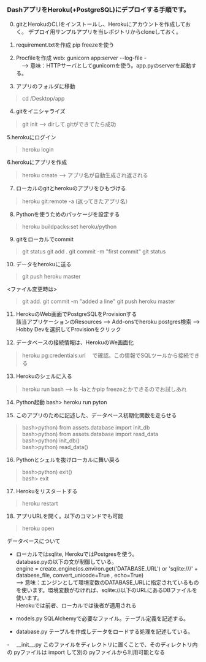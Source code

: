 ### DashアプリをHeroku(+PostgreSQL)にデプロイする手順です。

0. gitとHerokuのCLIをインストールし、Herokuにアカウントを作成しておく。
   デプロイ用サンプルアプリを当レポジトリからcloneしておく。
   
1. requirement.txtを作成
  pip freezeを使う

2. Procfileを作成
  web: gunicorn app:server --log-file -<br>
　--> 意味：HTTPサーバとしてgunicornを使う。app.pyのserverを起動する。

3. アプリのフォルダに移動
  >cd /Desktop/app

4. gitをイニシャライズ
  >git init
  --> dirして.gitができてたら成功

5.herokuにログイン
  >heroku login

6.herokuにアプリを作成
  >heroku create
  --> アプリ名が自動生成され返される

7. ローカルのgitとherokuのアプリをひもづける
  >heroku git:remote -a (返ってきたアプリ名）

8. Pythonを使うためのパッケージを設定する
  >heroku buildpacks:set heroku/python

9. gitをローカルでcommit
  >git status
  >git add .
  >git commit -m "first commit"
  >git status

10. データをherokuに送る
  >git push heroku master

<ファイル変更時は>
  >git add.
  >git commit -m "added a line"
  >git push heroku master

11. HerokuのWeb画面でPostgreSQLをProvisionする<br>
該当アプリケーションのResources --> Add-onsでheroku postgres検索 --> Hobby Devを選択してProvisionをクリック

12. データベースの接続情報は、HerokuのWe画面化
  >heroku pg:credentials:url
　で確認。この情報でSQLツールから接続できる

13. Herokuのシェルに入る
  >heroku run bash
  --> ls -laとかpip freezeとかできるのでお試しあれ

14. Python起動
  bash> heroku run pyton

15. このアプリのために記述した、データベース初期化関数を走らせる
  >bash>python) from assets.database import init_db<br>
  >bash>python) from assets.database import read_data<br>
  >bash>python) init_db()<br>
  >bash>python) read_data()<br>

16. Pythonとシェルを抜けローカルに舞い戻る
  >bash>python) exit()<br>
  >bash> exit<br>

17. Herokuをリスタートする
  >heroku restart

18. アプリURLを開く。以下のコマンドでも可能
  >heroku open


データベースについて
- ローカルではsqlite, HerokuではPostgresを使う。<br>
database.pyの以下の文が制御している。<br>
engine = create_engine(os.environ.get('DATABASE_URL') or 'sqlite:///' + databese_file, convert_unicode=True , echo=True)<br>
--> 意味：エンジンとして環境変数のDATABASE_URLに指定されているものを使います。環境変数がなければ、sqlite://以下のURLにあるDBファイルを使います。<br>
         Herokuでは前者、ローカルでは後者が適用される

- models.py
SQLAlchemyで必要なファイル。テーブル定義を記述する。

- database.py
テーブルを作成しデータをロードする処理を記述している。

-　 \_\_init\_\_.py
このファイルをディレクトリに置くことで、そのディレクトリ内の pyファイルは import して別の pyファイルから利用可能となる
